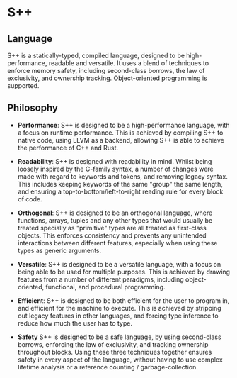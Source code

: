# S++

<primary-label ref="header-label"/>

<secondary-label ref="doc-wip"/>

## Language

S++ is a statically-typed, compiled language, designed to be high-performance, readable and versatile. It uses a blend
of techniques to enforce memory safety, including second-class borrows, the law of exclusivity, and ownership tracking.
Object-oriented programming is supported.

## Philosophy

- **Performance**: S++ is designed to be a high-performance language, with a focus on runtime performance. This is
  achieved by compiling S++ to native code, using LLVM as a backend, allowing S++ is able to achieve the performance of
  C++ and Rust.

- **Readability**: S++ is designed with readability in mind. Whilst being loosely inspired by the C-family syntax, a
  number of changes were made with regard to keywords and tokens, and removing legacy syntax. This includes keeping
  keywords of the same "group" the same length, and ensuring a top-to-bottom/left-to-right reading rule for every block
  of code.

- **Orthogonal**: S++ is designed to be an orthogonal language, where functions, arrays, tuples and any other types that
  would usually be treated specially as "primitive" types are all treated as first-class objects. This enforces
  consistency and prevents any unintended interactions between different features, especially when using these types as
  generic arguments.

- **Versatile**: S++ is designed to be a versatile language, with a focus on being able to be used for multiple
  purposes. This is achieved by drawing features from a number of different paradigms, including object-oriented,
  functional, and procedural programming.

- **Efficient**: S++ is designed to be both efficient for the user to program in, and efficient for the machine to
  execute. This is achieved by stripping out legacy features in other languages, and forcing type inference to reduce
  how much the user has to type.

- **Safety** S++ is designed to be a safe language, by using second-class borrows, enforcing the law of exclusivity, and
  tracking ownership throughout blocks. Using these three techniques together ensures safety in every aspect of the
  language, without having to use complex lifetime analysis or a reference counting / garbage-collection.
